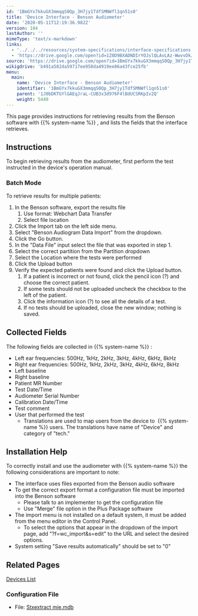 ```yaml
---
id: '1BmGYx7kkuGX3mmqqS0Qp_3H7jy1TdfSMNWfl1qn51s0'
title: 'Device Interface - Benson Audiometer'
date: '2020-05-11T12:19:36.982Z'
version: 104
lastAuthor: ''
mimeType: 'text/x-markdown'
links:
  - '../../../resources/system-specifications/interface-specifications.md'
  - 'https://drive.google.com/open?id=1Z0D9BXADNDIrYOJslQLAvLAz-WwvvDkJ'
source: 'https://drive.google.com/open?id=1BmGYx7kkuGX3mmqqS0Qp_3H7jy1TdfSMNWfl1qn51s0'
wikigdrive: 'b491a582da59717ee958da4919ee86a43fce25fb'
menu:
  main:
    name: 'Device Interface - Benson Audiometer'
    identifier: '1BmGYx7kkuGX3mmqqS0Qp_3H7jy1TdfSMNWfl1qn51s0'
    parent: '1J0bDKTGYlGAEqJraL-CUB3x3d976F4lBdUCSRKpIv2Q'
    weight: 5440
---
```

This page provides instructions for retrieving results from the Benson software with {{% system-name %}} , and lists the fields that the interface retrieves.
  
## **Instructions**  
  
To begin retrieving results from the audiometer, first perform the test instructed in the device's operation manual.
  
### **Batch Mode**  
  
To retrieve results for multiple patients:
1. In the Benson software, export the results file
   1. Use format: Webchart Data Transfer
   2. Select file location
2. Click the Import tab on the left side menu.
3. Select "Benson Audiogram Data Import" from the dropdown.
4. Click the Go button.
5. In the "Data File" input select the file that was exported in step 1.
6. Select the correct partition from the Partition dropdown
7. Select the Location where the tests were performed
8. Click the Upload button
9. Verify the expected patients were found and click the Upload button.
   1. If a patient is incorrect or not found, click the pencil icon (?) and choose the correct patient.
   2. If some tests should not be uploaded uncheck the checkbox to the left of the patient.
   3. Click the information icon (?) to see all the details of a test.
   4. If no tests should be uploaded, close the new window; nothing is saved.
  
## **Collected Fields**  
  
The following fields are collected in {{% system-name %}} :
* Left ear frequencies: 500Hz, 1kHz, 2kHz, 3kHz, 4kHz, 6kHz, 8kHz
* Right ear frequencies: 500Hz, 1kHz, 2kHz, 3kHz, 4kHz, 6kHz, 8kHz
* Left baseline
* Right baseline
* Patient MR Number
* Test Date/Time
* Audiometer Serial Number
* Calibration Date/Time
* Test comment
* User that performed the test
   * Translations are used to map users from the device to  {{% system-name %}} users. The translations have name of "Device" and category of "tech."
  
## **Installation Help**  
  
To correctly install and use the audiometer with {{% system-name %}} the following considerations are important to note:
* The interface uses files exported from the Benson audio software
* To get the correct export format a configuration file must be imported into the Benson software
   * Please talk to an implementer to get the configuration file
   * Use "Merge" file option in the Plus Package software
* The import menu is not installed on a default system, it must be added from the menu editor in the Control Panel.
   * To select the options that appear in the dropdown of the import page, add "?f=wc_import&s=edit" to the URL and select the desired options.
* System setting "Save results automatically" should be set to "0"
  
## **Related Pages**  
  
[Devices List](../../../resources/system-specifications/interface-specifications.md)
  
### Configuration File  

* File: [Stxextract](https://drive.google.com/open?id=1Z0D9BXADNDIrYOJslQLAvLAz-WwvvDkJ)[ ](https://drive.google.com/open?id=1Z0D9BXADNDIrYOJslQLAvLAz-WwvvDkJ)[mie.mdb](https://drive.google.com/open?id=1Z0D9BXADNDIrYOJslQLAvLAz-WwvvDkJ)
